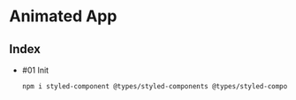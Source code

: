 # Animated App

## Index

- #01 Init

  ```bash
  npm i styled-component @types/styled-components @types/styled-components-react-native
  ```
